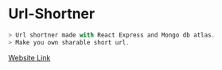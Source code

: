 # Url-Shortner
```js
> Url shortner made with React Express and Mongo db atlas.
> Make you own sharable short url.
```
 <a href="reacturlshortner.netlify.app/">Website Link</a> 
